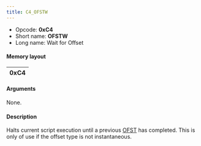 ```yaml
---
title: C4_OFSTW
---
```


- Opcode: **0xC4**
- Short name: **OFSTW**
- Long name: Wait for Offset

#### Memory layout

| 0xC4 |
|------|

#### Arguments

None.

#### Description

Halts current script execution until a previous [OFST](C3_OFST) has completed. This is only of use if the offset type is not instantaneous.
